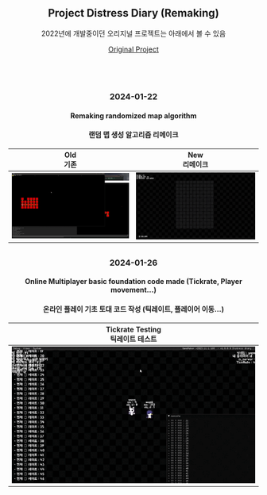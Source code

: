 <div align = "center">

#

## Project Distress Diary (Remaking)


2022년에 개발중이던 오리지널 프로젝트는 아래에서 볼 수 있음

<a href = "https://github.com/ABER1047/Distress_diary_multiplayer"> Original Project </a>

</br></br>

##

### 2024-01-22

#### Remaking randomized map algorithm
#### 랜덤 맵 생성 알고리즘 리메이크

|Old</br>기존|New</br>리메이크|
|---|---|
|<img src = "imgs/old random map algorithm.gif"></img>|<img src = "imgs/distress diary remake random map algorithm.gif">|


##

### 2024-01-26

#### Online Multiplayer basic foundation code made (Tickrate, Player movement...)
#### 온라인 플레이 기초 토대 코드 작성 (틱레이트, 플레이어 이동...)

|Tickrate Testing</br>틱레이트 테스트|
|---|
|<img src = "imgs/multiplayer test.gif"></img>|


</div>

